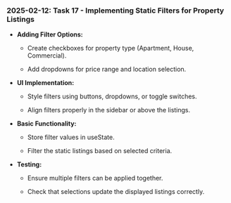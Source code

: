 ### 2025-02-12: Task 17 - Implementing Static Filters for Property Listings

* **Adding Filter Options:**

    * Create checkboxes for property type (Apartment, House, Commercial).

    * Add dropdowns for price range and location selection.

* **UI Implementation:**

    * Style filters using buttons, dropdowns, or toggle switches.

    * Align filters properly in the sidebar or above the listings.

* **Basic Functionality:**

    * Store filter values in useState.

    * Filter the static listings based on selected criteria.

* **Testing:**

    * Ensure multiple filters can be applied together.

    * Check that selections update the displayed listings correctly.